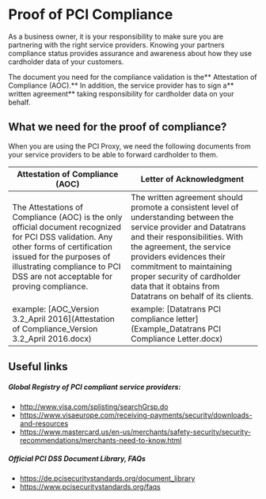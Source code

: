 # Proof of PCI Compliance

As a business owner, it is your responsibility to make sure you are partnering with the right service providers. Knowing your partners compliance status provides assurance and awareness about how they use cardholder data of your customers.

The document you need for the compliance validation is the** Attestation of Compliance (AOC).** In addition, the service provider has to sign a** written agreement** taking responsibility for cardholder data on your behalf.


## What we need for the proof of compliance?

When you are using the PCI Proxy, we need the following documents from your service providers to be able to forward cardholder to them.


| Attestation of Compliance (AOC) | Letter of Acknowledgment |
| -- | -- |
| The Attestations of Compliance (AOC) is the only official document recognized for PCI DSS validation. Any other forms of certification issued for the purposes of illustrating compliance to PCI DSS are not acceptable for proving compliance.| The written agreement should promote a consistent level of understanding between the service provider and Datatrans and their responsibilities. With the agreement, the service providers evidences their commitment to maintaining proper security of cardholder data that it obtains from Datatrans on behalf of its clients.     |
| example: [AOC_Version 3.2_April 2016](Attestation of Compliance_Version 3.2_April 2016.docx) | example: [Datatrans PCI compliance letter](Example_Datatrans PCI Compliance Letter.docx)| 

 
## Useful links

##### Global Registry of PCI compliant service providers:

- http://www.visa.com/splisting/searchGrsp.do
- https://www.visaeurope.com/receiving-payments/security/downloads-and-resources
- https://www.mastercard.us/en-us/merchants/safety-security/security-recommendations/merchants-need-to-know.html

##### Official PCI DSS Document Library, FAQs
- https://de.pcisecuritystandards.org/document_library
- https://www.pcisecuritystandards.org/faqs